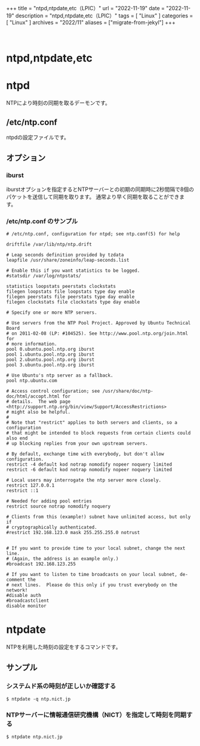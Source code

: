 +++
title = "ntpd,ntpdate,etc（LPIC）"
url = "2022-11-19"
date = "2022-11-19"
description = "ntpd,ntpdate,etc（LPIC）"
tags = [
  "Linux"
]
categories = [
  "Linux"
]
archives = "2022/11"
aliases = ["migrate-from-jekyl"]
+++

<br>


# ntpd,ntpdate,etc


# ntpd

NTPにより時刻の同期を取るデーモンです。


## /etc/ntp.conf

ntpdの設定ファイルです。


## オプション

### iburst

iburstオプションを指定するとNTPサーバーとの初期の同期時に2秒間隔で8個のパケットを送信して同期を取ります。
通常より早く同期を取ることができます。


### /etc/ntp.conf のサンプル

```
# /etc/ntp.conf, configuration for ntpd; see ntp.conf(5) for help

driftfile /var/lib/ntp/ntp.drift

# Leap seconds definition provided by tzdata
leapfile /usr/share/zoneinfo/leap-seconds.list

# Enable this if you want statistics to be logged.
#statsdir /var/log/ntpstats/

statistics loopstats peerstats clockstats
filegen loopstats file loopstats type day enable
filegen peerstats file peerstats type day enable
filegen clockstats file clockstats type day enable

# Specify one or more NTP servers.

# Use servers from the NTP Pool Project. Approved by Ubuntu Technical Board
# on 2011-02-08 (LP: #104525). See http://www.pool.ntp.org/join.html for
# more information.
pool 0.ubuntu.pool.ntp.org iburst
pool 1.ubuntu.pool.ntp.org iburst
pool 2.ubuntu.pool.ntp.org iburst
pool 3.ubuntu.pool.ntp.org iburst

# Use Ubuntu's ntp server as a fallback.
pool ntp.ubuntu.com

# Access control configuration; see /usr/share/doc/ntp-doc/html/accopt.html for
# details.  The web page <http://support.ntp.org/bin/view/Support/AccessRestrictions>
# might also be helpful.
#
# Note that "restrict" applies to both servers and clients, so a configuration
# that might be intended to block requests from certain clients could also end
# up blocking replies from your own upstream servers.

# By default, exchange time with everybody, but don't allow configuration.
restrict -4 default kod notrap nomodify nopeer noquery limited
restrict -6 default kod notrap nomodify nopeer noquery limited

# Local users may interrogate the ntp server more closely.
restrict 127.0.0.1
restrict ::1

# Needed for adding pool entries
restrict source notrap nomodify noquery

# Clients from this (example!) subnet have unlimited access, but only if
# cryptographically authenticated.
#restrict 192.168.123.0 mask 255.255.255.0 notrust


# If you want to provide time to your local subnet, change the next line.
# (Again, the address is an example only.)
#broadcast 192.168.123.255

# If you want to listen to time broadcasts on your local subnet, de-comment the
# next lines.  Please do this only if you trust everybody on the network!
#disable auth
#broadcastclient
disable monitor
```






# ntpdate

NTPを利用した時刻の設定をするコマンドです。


## サンプル


### システムド系の時刻が正しいか確認する

```
$ ntpdate -q ntp.nict.jp
```


### NTPサーバーに情報通信研究機構（NICT）を指定して時刻を同期する

```
$ ntpdate ntp.nict.jp
```
